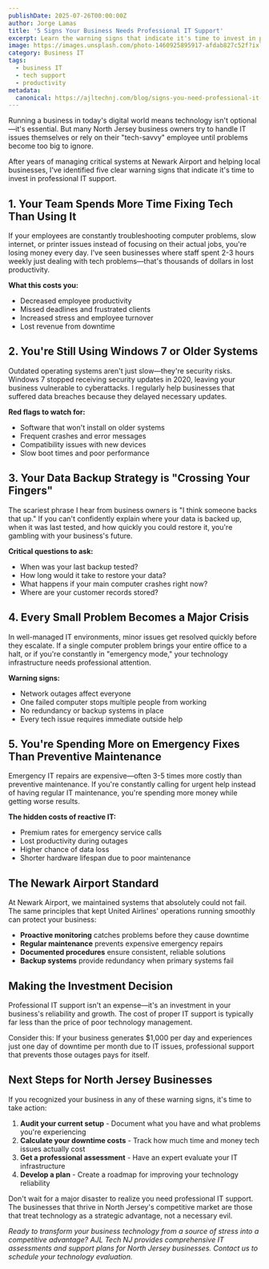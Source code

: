 ```yaml
---
publishDate: 2025-07-26T00:00:00Z
author: Jorge Lamas
title: '5 Signs Your Business Needs Professional IT Support'
excerpt: Learn the warning signs that indicate it's time to invest in professional IT support for your North Jersey business before problems become disasters.
image: https://images.unsplash.com/photo-1460925895917-afdab827c52f?ixlib=rb-4.0.3&ixid=M3wxMjA3fDB8MHxwaG90by1wYWdlfHx8fGVufDB8fHx8fA%3D%3D&auto=format&fit=crop&w=2015&q=80
category: Business IT
tags:
  - business IT
  - tech support
  - productivity
metadata:
  canonical: https://ajltechnj.com/blog/signs-you-need-professional-it-support
---
```


Running a business in today's digital world means technology isn't optional—it's essential. But many North Jersey business owners try to handle IT issues themselves or rely on their "tech-savvy" employee until problems become too big to ignore.

After years of managing critical systems at Newark Airport and helping local businesses, I've identified five clear warning signs that indicate it's time to invest in professional IT support.

## 1. Your Team Spends More Time Fixing Tech Than Using It

If your employees are constantly troubleshooting computer problems, slow internet, or printer issues instead of focusing on their actual jobs, you're losing money every day. I've seen businesses where staff spent 2-3 hours weekly just dealing with tech problems—that's thousands of dollars in lost productivity.

**What this costs you:**

- Decreased employee productivity
- Missed deadlines and frustrated clients
- Increased stress and employee turnover
- Lost revenue from downtime

## 2. You're Still Using Windows 7 or Older Systems

Outdated operating systems aren't just slow—they're security risks. Windows 7 stopped receiving security updates in 2020, leaving your business vulnerable to cyberattacks. I regularly help businesses that suffered data breaches because they delayed necessary updates.

**Red flags to watch for:**

- Software that won't install on older systems
- Frequent crashes and error messages
- Compatibility issues with new devices
- Slow boot times and poor performance

## 3. Your Data Backup Strategy is "Crossing Your Fingers"

The scariest phrase I hear from business owners is "I think someone backs that up." If you can't confidently explain where your data is backed up, when it was last tested, and how quickly you could restore it, you're gambling with your business's future.

**Critical questions to ask:**

- When was your last backup tested?
- How long would it take to restore your data?
- What happens if your main computer crashes right now?
- Where are your customer records stored?

## 4. Every Small Problem Becomes a Major Crisis

In well-managed IT environments, minor issues get resolved quickly before they escalate. If a single computer problem brings your entire office to a halt, or if you're constantly in "emergency mode," your technology infrastructure needs professional attention.

**Warning signs:**

- Network outages affect everyone
- One failed computer stops multiple people from working
- No redundancy or backup systems in place
- Every tech issue requires immediate outside help

## 5. You're Spending More on Emergency Fixes Than Preventive Maintenance

Emergency IT repairs are expensive—often 3-5 times more costly than preventive maintenance. If you're constantly calling for urgent help instead of having regular IT maintenance, you're spending more money while getting worse results.

**The hidden costs of reactive IT:**

- Premium rates for emergency service calls
- Lost productivity during outages
- Higher chance of data loss
- Shorter hardware lifespan due to poor maintenance

## The Newark Airport Standard

At Newark Airport, we maintained systems that absolutely could not fail. The same principles that kept United Airlines' operations running smoothly can protect your business:

- **Proactive monitoring** catches problems before they cause downtime
- **Regular maintenance** prevents expensive emergency repairs
- **Documented procedures** ensure consistent, reliable solutions
- **Backup systems** provide redundancy when primary systems fail

## Making the Investment Decision

Professional IT support isn't an expense—it's an investment in your business's reliability and growth. The cost of proper IT support is typically far less than the price of poor technology management.

Consider this: If your business generates $1,000 per day and experiences just one day of downtime per month due to IT issues, professional support that prevents those outages pays for itself.

## Next Steps for North Jersey Businesses

If you recognized your business in any of these warning signs, it's time to take action:

1. **Audit your current setup** - Document what you have and what problems you're experiencing
2. **Calculate your downtime costs** - Track how much time and money tech issues actually cost
3. **Get a professional assessment** - Have an expert evaluate your IT infrastructure
4. **Develop a plan** - Create a roadmap for improving your technology reliability

Don't wait for a major disaster to realize you need professional IT support. The businesses that thrive in North Jersey's competitive market are those that treat technology as a strategic advantage, not a necessary evil.

*Ready to transform your business technology from a source of stress into a competitive advantage? AJL Tech NJ provides comprehensive IT assessments and support plans for North Jersey businesses. Contact us to schedule your technology evaluation.*

